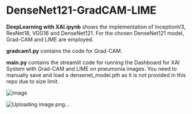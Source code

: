 # DenseNet121-GradCAM-LIME

**DeepLearning with XAI.ipynb** shows the implementation of InceptionV3, ResNet18, VGG16 and DenseNet121. For the chosen DenseNet121 model, Grad-CAM and LIME are employed. 

**gradcam1.py** contains the code for Grad-CAM.

**main.py** contains the streamlit code for running the Dashboard for XAI System with Grad-CAM and LIME on pneumonia images. You need to manually save and load a densenet_model.pth as it is not provided in this repo due to size limit.



![image](https://github.com/user-attachments/assets/2ada75b5-c49f-4435-a3ab-ea17be9e775b)


![Uploading image.png…]()
